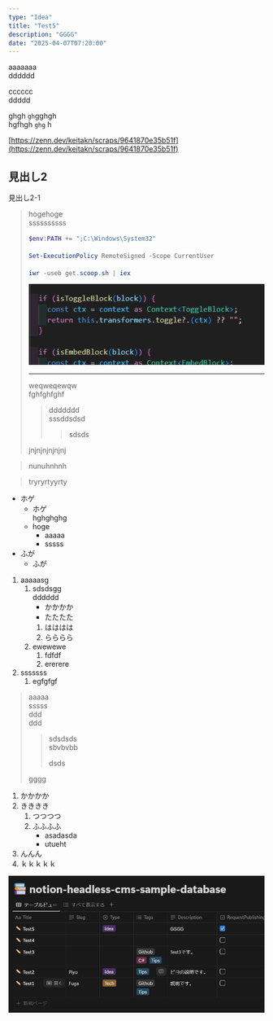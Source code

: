 ```yaml
---
type: "Idea"
title: "Test5"
description: "GGGG"
date: "2025-04-07T07:20:00"
---
```


aaaaaaa  
dddddd  

cccccc  
ddddd  

ghgh `gh`gghgh  
hgfhgh `ghg` h  

[https://zenn.dev/keitakn/scraps/9641870e35b51f](https://zenn.dev/keitakn/scraps/9641870e35b51f)  

## 見出し2
見出し2-1


> hogehoge  
> ssssssssss  
> 
> 
> ``` powershell
> $env:PATH += ";C:\Windows\System32"
> 
> Set-ExecutionPolicy RemoteSigned -Scope CurrentUser
> 
> iwr -useb get.scoop.sh | iex
> ```
> 
> ![ほげ](D8A884AA103CA91AB522FCDAAC79892C.png)  
> 
> ---
> 
> 
> weqweqewqw  
> fghfghfghf  
> > ddddddd  
> > sssddsdsd  
> >  
> > > sdsds  
> 
> jnjnjnjnjnjnj  
> 

> nunuhnhnh  
> 

> 
> tryryrtyyrty  

- ホゲ  
  - ホゲ  
    hghghghg  
  - hoge  
    - aaaaa  
    - sssss  
- ふが  
  - ふが  

1. aaaaasg  
   1. sdsdsgg  
      dddddd  
      - かかかか  
      - たたたた  
      1. はははは  
      2. らららら  
   2. ewewewe  
      1. fdfdf  
      2. ererere  
2. sssssss  
   1. egfgfgf  


> aaaaa  
> sssss  
> ddd  
> ddd  
> 
> 
> > sdsdsds  
> > sbvbvbb  
> > 
> > dsds  
> 
> gggg  

1. かかかか  
2. きききき  
   1. つつつつ  
   2. ふふふふ  
      - asadasda  
      - utueht  
3. んんん  
4. ｋｋｋｋｋ  

![](7734FB6A1F6A3706F2FC1EBD89985275.png)  

[](https://x.com/hokazuya/status/1908324323603190190)  

